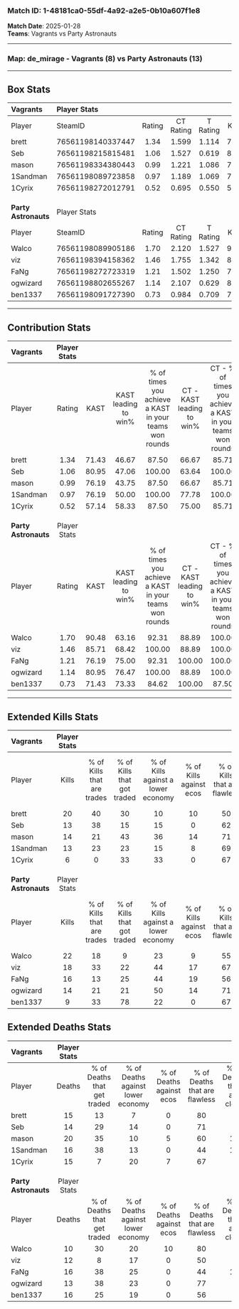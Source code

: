 ### Match ID: 1-48181ca0-55df-4a92-a2e5-0b10a607f1e8  
**Match Date**: 2025-01-28  
**Teams**: Vagrants vs Party Astronauts  

---  

### **Map**: de_mirage - Vagrants (8) vs Party Astronauts (13)  
---  

## Box Stats  

| **Vagrants**         | Player Stats      |        |           |          |       |      |       |         |        |      |     |
| :- | :- | :-: | :-: | :-: | :-: | :-: | :-: | :-: | :-: | :-: | :-: |
| Player               | SteamID           | Rating | CT Rating | T Rating | KAST  | ADR  | Kills | Assists | Deaths | K/D  | HS% |
| brett                | 76561198140337447 |  1.34  |   1.599   |  1.114   | 71.43 | 95.3 |  20   |    2    |   15   | 1.33 | 30  |
| Seb                  | 76561198215815481 |  1.06  |   1.527   |  0.619   | 80.95 | 65.0 |  13   |    4    |   14   | 0.93 | 38  |
| mason                | 76561198334380443 |  0.99  |   1.221   |  1.086   | 76.19 | 84.6 |  14   |    6    |   20   | 0.70 | 64  |
| 1Sandman             | 76561198089723858 |  0.97  |   1.189   |  1.069   | 76.19 | 65.3 |  13   |    4    |   16   | 0.81 | 46  |
| 1Cyrix               | 76561198272012791 |  0.52  |   0.695   |  0.550   | 57.14 | 49.5 |   6   |    3    |   15   | 0.40 | 16  |
|                      |                   |        |           |          |       |      |       |         |        |      |     |
|                      |                   |        |           |          |       |      |       |         |        |      |     |
|                      |                   |        |           |          |       |      |       |         |        |      |     |
| **Party Astronauts** | Player Stats      |        |           |          |       |      |       |         |        |      |     |
| Player               | SteamID           | Rating | CT Rating | T Rating | KAST  | ADR  | Kills | Assists | Deaths | K/D  | HS% |
| Walco                | 76561198089905186 |  1.70  |   2.120   |  1.527   | 90.48 | 98.7 |  22   |    3    |   10   | 2.20 | 36  |
| viz                  | 76561198394158362 |  1.46  |   1.755   |  1.342   | 85.71 | 93.2 |  18   |    7    |   12   | 1.50 | 50  |
| FaNg                 | 76561198272723319 |  1.21  |   1.502   |  1.250   | 76.19 | 94.5 |  16   |    7    |   16   | 1.00 | 50  |
| ogwizard             | 76561198802655267 |  1.14  |   2.107   |  0.629   | 80.95 | 69.6 |  14   |    3    |   13   | 1.08 | 21  |
| ben1337              | 76561198091727390 |  0.73  |   0.984   |  0.709   | 71.43 | 49.6 |   9   |    4    |   16   | 0.56 | 55  |
---  

## Contribution Stats  

| **Vagrants**         | Player Stats |       |                      |                                                        |                           |                                                             |                          |                                                            |
| :- | :-: | :-: | :-: | :-: | :-: | :-: | :-: | :-: |
| Player               |    Rating    | KAST  | KAST leading to win% | % of times you achieve a KAST in your teams won rounds | CT - KAST leading to win% | CT - % of times you achieve a KAST in your teams won rounds | T - KAST leading to win% | T - % of times you achieve a KAST in your teams won rounds |
| brett                |     1.34     | 71.43 |        46.67         |                         87.50                          |           66.67           |                            85.71                            |          16.67           |                           100.00                           |
| Seb                  |     1.06     | 80.95 |        47.06         |                         100.00                         |           63.64           |                           100.00                            |          16.67           |                           100.00                           |
| mason                |     0.99     | 76.19 |        43.75         |                         87.50                          |           66.67           |                            85.71                            |          14.29           |                           100.00                           |
| 1Sandman             |     0.97     | 76.19 |        50.00         |                         100.00                         |           77.78           |                           100.00                            |          14.29           |                           100.00                           |
| 1Cyrix               |     0.52     | 57.14 |        58.33         |                         87.50                          |           75.00           |                            85.71                            |          25.00           |                           100.00                           |
|                      |              |       |                      |                                                        |                           |                                                             |                          |                                                            |
|                      |              |       |                      |                                                        |                           |                                                             |                          |                                                            |
|                      |              |       |                      |                                                        |                           |                                                             |                          |                                                            |
| **Party Astronauts** | Player Stats |       |                      |                                                        |                           |                                                             |                          |                                                            |
| Player               |    Rating    | KAST  | KAST leading to win% | % of times you achieve a KAST in your teams won rounds | CT - KAST leading to win% | CT - % of times you achieve a KAST in your teams won rounds | T - KAST leading to win% | T - % of times you achieve a KAST in your teams won rounds |
| Walco                |     1.70     | 90.48 |        63.16         |                         92.31                          |           88.89           |                           100.00                            |          40.00           |                           80.00                            |
| viz                  |     1.46     | 85.71 |        68.42         |                         100.00                         |           88.89           |                           100.00                            |          50.00           |                           100.00                           |
| FaNg                 |     1.21     | 76.19 |        75.00         |                         92.31                          |          100.00           |                           100.00                            |          50.00           |                           80.00                            |
| ogwizard             |     1.14     | 80.95 |        76.47         |                         100.00                         |           88.89           |                           100.00                            |          62.50           |                           100.00                           |
| ben1337              |     0.73     | 71.43 |        73.33         |                         84.62                          |          100.00           |                            87.50                            |          50.00           |                           80.00                            |
---  

## Extended Kills Stats  

| **Vagrants**         | Player Stats |                            |                            |                                    |                         |                              |                                 |                                       |                    |           |
| :- | :-: | :-: | :-: | :-: | :-: | :-: | :-: | :-: | :-: | :-: |
| Player               |    Kills     | % of Kills that are trades | % of Kills that got traded | % of Kills against a lower economy | % of Kills against ecos | % of Kills that are flawless | % of Kills that are close duels | % of Kills that are assisted by flash | Pistol Round Kills | AWP Kills |
| brett                |      20      |             40             |             30             |                 10                 |           10            |              50              |               10                |                  10                   |         2          |     0     |
| Seb                  |      13      |             38             |             15             |                 15                 |            0            |              62              |                0                |                   0                   |         1          |     0     |
| mason                |      14      |             21             |             43             |                 36                 |           14            |              71              |                0                |                   0                   |         3          |     0     |
| 1Sandman             |      13      |             23             |             23             |                 15                 |            8            |              69              |                8                |                   0                   |         2          |     0     |
| 1Cyrix               |      6       |             0              |             33             |                 33                 |            0            |              67              |               17                |                   0                   |         3          |     3     |
|                      |              |                            |                            |                                    |                         |                              |                                 |                                       |                    |           |
|                      |              |                            |                            |                                    |                         |                              |                                 |                                       |                    |           |
|                      |              |                            |                            |                                    |                         |                              |                                 |                                       |                    |           |
| **Party Astronauts** | Player Stats |                            |                            |                                    |                         |                              |                                 |                                       |                    |           |
| Player               |    Kills     | % of Kills that are trades | % of Kills that got traded | % of Kills against a lower economy | % of Kills against ecos | % of Kills that are flawless | % of Kills that are close duels | % of Kills that are assisted by flash | Pistol Round Kills | AWP Kills |
| Walco                |      22      |             18             |             9              |                 23                 |            9            |              55              |                9                |                   0                   |         2          |     0     |
| viz                  |      18      |             33             |             22             |                 44                 |           17            |              67              |                0                |                   6                   |         0          |     0     |
| FaNg                 |      16      |             13             |             25             |                 44                 |           19            |              56              |                6                |                   0                   |         0          |     0     |
| ogwizard             |      14      |             21             |             21             |                 50                 |           14            |              71              |                7                |                   7                   |         1          |     6     |
| ben1337              |      9       |             33             |             78             |                 22                 |            0            |              67              |               11                |                   0                   |         0          |     0     |
## Extended Deaths Stats  

| **Vagrants**         | Player Stats |                             |                                   |                          |                               |                            |                           |               |
| :- | :-: | :-: | :-: | :-: | :-: | :-: | :-: | :-: |
| Player               |    Deaths    | % of Deaths that get traded | % of Deaths against lower economy | % of Deaths against ecos | % of Deaths that are flawless | % of Deaths that are close | % of Deaths while blinded | Deaths to AWP |
| brett                |      15      |             13              |                 7                 |            0             |              80               |             0              |             0             |       0       |
| Seb                  |      14      |             29              |                14                 |            0             |              71               |             7              |             7             |       0       |
| mason                |      20      |             35              |                10                 |            5             |              60               |             10             |             0             |       2       |
| 1Sandman             |      16      |             38              |                13                 |            0             |              44               |             13             |             0             |       3       |
| 1Cyrix               |      15      |              7              |                20                 |            7             |              67               |             0              |             7             |       1       |
|                      |              |                             |                                   |                          |                               |                            |                           |               |
|                      |              |                             |                                   |                          |                               |                            |                           |               |
|                      |              |                             |                                   |                          |                               |                            |                           |               |
| **Party Astronauts** | Player Stats |                             |                                   |                          |                               |                            |                           |               |
| Player               |    Deaths    | % of Deaths that get traded | % of Deaths against lower economy | % of Deaths against ecos | % of Deaths that are flawless | % of Deaths that are close | % of Deaths while blinded | Deaths to AWP |
| Walco                |      10      |             30              |                20                 |            10            |              80               |             0              |             0             |       0       |
| viz                  |      12      |              8              |                17                 |            0             |              50               |             0              |             8             |       1       |
| FaNg                 |      16      |             38              |                25                 |            0             |              44               |             19             |             0             |       2       |
| ogwizard             |      13      |             38              |                23                 |            0             |              77               |             8              |             8             |       0       |
| ben1337              |      16      |             25              |                19                 |            0             |              56               |             0              |             0             |       0       |
